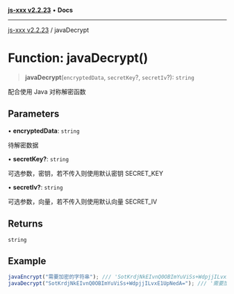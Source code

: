 [**js-xxx v2.2.23**](../README.md) • **Docs**

***

[js-xxx v2.2.23](../README.md) / javaDecrypt

# Function: javaDecrypt()

> **javaDecrypt**(`encryptedData`, `secretKey`?, `secretIv`?): `string`

配合使用 Java 对称解密函数

## Parameters

• **encryptedData**: `string`

待解密数据

• **secretKey?**: `string`

可选参数，密钥，若不传入则使用默认密钥 SECRET_KEY

• **secretIv?**: `string`

可选参数，向量，若不传入则使用默认向量 SECRET_IV

## Returns

`string`

## Example

```ts
javaEncrypt("需要加密的字符串"); /// 'SotKrdjNkEIvnQ0OBImYuViSs+WdpjjILvxE1UpNedA='
javaDecrypt("SotKrdjNkEIvnQ0OBImYuViSs+WdpjjILvxE1UpNedA="); /// '需要加密的字符串'
```
